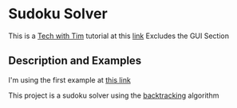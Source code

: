 # Sudoku Solver 
This is a [Tech with Tim](https://www.youtube.com/c/TechWithTim) tutorial at this [link](https://www.youtube.com/playlist?list=PLzMcBGfZo4-kE3aF6Y0wNBNih7hWRAU2o)
Excludes the GUI Section

## Description and Examples
I'm using the first example at [this link](https://sandiway.arizona.edu/sudoku/examples.html)

This project is a sudoku solver using the [backtracking](https://en.wikipedia.org/wiki/Sudoku_solving_algorithms#cite_note-difficult_17_clue-1) algorithm
